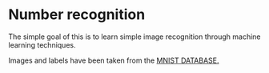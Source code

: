 # Number recognition

The simple goal of this is to learn simple image recognition through machine learning techniques.  

Images and labels have been taken from the [MNIST DATABASE.](http://yann.lecun.com/exdb/mnist/)
